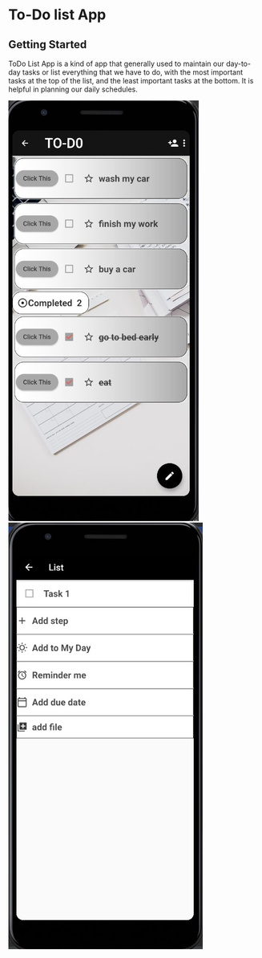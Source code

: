 # To-Do list App


## Getting Started

ToDo List App is a kind of app that generally used to maintain our day-to-day tasks or list everything that we have to do, with the most important tasks at the top of the list, and the least important tasks at the bottom. It is helpful in planning our daily schedules.



![ScreenShot](assets/images/screen-1.jpg)   ![ScreenShot](assets/images/screen-2.jpg)